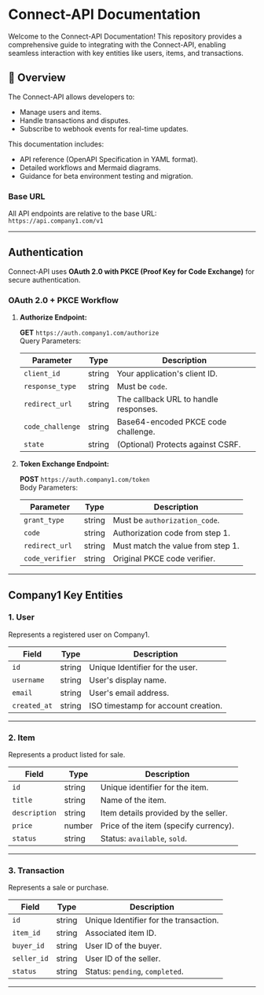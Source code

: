 # Connect-API Documentation

Welcome to the Connect-API Documentation! This repository provides a comprehensive guide to integrating with the Connect-API, enabling seamless interaction with key entities like users, items, and transactions.

## 📖 Overview
The Connect-API allows developers to:
- Manage users and items.
- Handle transactions and disputes.
- Subscribe to webhook events for real-time updates.

This documentation includes:
- API reference (OpenAPI Specification in YAML format).
- Detailed workflows and Mermaid diagrams.
- Guidance for beta environment testing and migration.

### Base URL
All API endpoints are relative to the base URL:  
`https://api.company1.com/v1`

---

## Authentication

Connect-API uses **OAuth 2.0 with PKCE (Proof Key for Code Exchange)** for secure authentication.

### OAuth 2.0 + PKCE Workflow

1. **Authorize Endpoint:**

   **GET** `https://auth.company1.com/authorize`  
   Query Parameters:  

   | Parameter        | Type   | Description                              |
   |------------------|--------|------------------------------------------|
   | `client_id`      | string | Your application's client ID.           |
   | `response_type`  | string | Must be `code`.                         |
   | `redirect_url`   | string | The callback URL to handle responses.   |
   | `code_challenge` | string | Base64-encoded PKCE code challenge.     |
   | `state`          | string | (Optional) Protects against CSRF.       |

2. **Token Exchange Endpoint:**

   **POST** `https://auth.company1.com/token`  
   Body Parameters:  

   | Parameter        | Type   | Description                              |
   |------------------|--------|------------------------------------------|
   | `grant_type`     | string | Must be `authorization_code`.           |
   | `code`           | string | Authorization code from step 1.         |
   | `redirect_url`   | string | Must match the value from step 1.       |
   | `code_verifier`  | string | Original PKCE code verifier.            |

---

## Company1 Key Entities

### 1. User
Represents a registered user on Company1.  

| Field         | Type   | Description                           |
|---------------|--------|---------------------------------------|
| `id`          | string | Unique Identifier for the user.      |
| `username`    | string | User's display name.                 |
| `email`       | string | User's email address.                |
| `created_at`  | string | ISO timestamp for account creation.  |

---

### 2. Item
Represents a product listed for sale.  

| Field         | Type    | Description                           |
|---------------|---------|---------------------------------------|
| `id`          | string  | Unique identifier for the item.      |
| `title`       | string  | Name of the item.                    |
| `description` | string  | Item details provided by the seller. |
| `price`       | number  | Price of the item (specify currency).|
| `status`      | string  | Status: `available`, `sold`.         |

---

### 3. Transaction
Represents a sale or purchase.  

| Field         | Type   | Description                           |
|---------------|--------|---------------------------------------|
| `id`          | string | Unique Identifier for the transaction.|
| `item_id`     | string | Associated item ID.                  |
| `buyer_id`    | string | User ID of the buyer.                |
| `seller_id`   | string | User ID of the seller.               |
| `status`      | string | Status: `pending`, `completed`.      |

---
